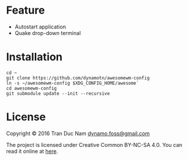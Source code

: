 Feature
=======

* Autostart application
* Quake drop-down terminal

Installation
=======

```
cd ~
git clone https://github.com/dynamotn/awesomewm-config
ln -s ~/awesomewm-config $XDG_CONFIG_HOME/awesome`
cd awesomewm-config
git submodule update --init --recursive
```

License
=======

Copyright © 2016 Tran Duc Nam <dynamo.foss@gmail.com>

The project is licensed under Creative Common BY-NC-SA 4.0.
You can read it online at [here](http://creativecommons.org/licenses/by-nc-sa/4.0/).
